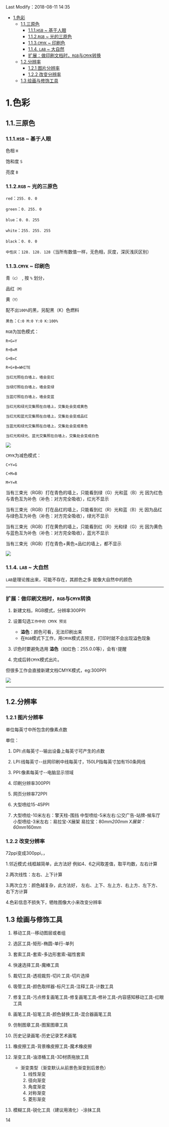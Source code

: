 Last Modify：2018-08-11 14:35

- [1.色彩](#1%E8%89%B2%E5%BD%A9)
    - [1.1.三原色](#11%E4%B8%89%E5%8E%9F%E8%89%B2)
        - [1.1.1.`HSB` ~ 基于人眼](#111hsb--%E5%9F%BA%E4%BA%8E%E4%BA%BA%E7%9C%BC)
        - [1.1.2.`RGB` ~ 光的三原色](#112rgb--%E5%85%89%E7%9A%84%E4%B8%89%E5%8E%9F%E8%89%B2)
        - [1.1.3.`CMYK` ~ 印刷色](#113cmyk--%E5%8D%B0%E5%88%B7%E8%89%B2)
        - [1.1.4. `LAB` ~ 大自然](#114-lab--%E5%A4%A7%E8%87%AA%E7%84%B6)
        - [扩展：做印刷文档时，`RGB`与`CMYK`转换](#%E6%89%A9%E5%B1%95%EF%BC%9A%E5%81%9A%E5%8D%B0%E5%88%B7%E6%96%87%E6%A1%A3%E6%97%B6%EF%BC%8Crgb%E4%B8%8Ecmyk%E8%BD%AC%E6%8D%A2)
    - [1.2.分辨率](#12%E5%88%86%E8%BE%A8%E7%8E%87)
        - [1.2.1 图片分辨率](#121-%E5%9B%BE%E7%89%87%E5%88%86%E8%BE%A8%E7%8E%87)
        - [1.2.2 改变分辨率](#122-%E6%94%B9%E5%8F%98%E5%88%86%E8%BE%A8%E7%8E%87)
    - [1.3 绘画与修饰工具](#13-%E7%BB%98%E7%94%BB%E4%B8%8E%E4%BF%AE%E9%A5%B0%E5%B7%A5%E5%85%B7)

# 1.色彩

## 1.1.三原色

### 1.1.1.`HSB` ~ 基于人眼

色相 `H`

饱和度 `S`

亮度 `B`

###  1.1.2.`RGB` ~ 光的三原色

`red`：`255. 0. 0`

`green`：`0. 255. 0`

`blue`：`0. 0. 255`

`white`：`255. 255. 255`

`black`：`0. 0. 0`

`中性灰`：`128. 128. 128`（当所有数值一样，无色相，灰度，深灰浅灰区别）

### 1.1.3.`CMYK` ~ 印刷色

青`（c） `, 按 `%` 划分，

品红`（M）`

黄`（Y）`

配不出`100%`的黑，另配黑（K）色燃料

`黑色`：`C:0 M:0 Y:0 K:100%`

`RGB`为加色模式：

`R+G=Y`

`R+B=M`

`G+B=C`

`R+G+B=WHITE`

`当红光照在白墙上，墙会变红`

`当绿灯照在白墙上，墙会变绿`

`当蓝灯照在白墙上，墙会变蓝`

`当红光和绿光交集照在白墙上，交集处会变成黄色`

`当红光和蓝光交集照在白墙上，交集处会变成品红`

`当蓝光和绿光交集照在白墙上，交集处会变成青色`

`当红光和绿光、蓝光交集照在白墙上，交集处会变成白色`


![](./images/1.色彩/3.RGB.jpg)


`CMYK`为减色模式：

`C+Y=G`

`C+M=B`

`M+Y=R`


当有三束光（RGB）打在青色的墙上，只能看到绿（G）光和蓝（B）光
因为红色与青色互为补色（补色：对方完全吸收），红光不显示

当有三束光（RGB）打在品红的墙上，只能看到红（R）光和蓝（B）光
因为品红与绿色互为补色（补色：对方完全吸收），绿光不显示

当有三束光（RGB）打在黄色的墙上，只能看到红（R）光和绿（G）光
因为黄色与蓝色互为补色（补色：对方完全吸收），蓝光不显示

当有三束光（RGB）打在青色+黄色+品红的墙上，都不显示

![](./images/1.色彩/1.减色模式.png)



### 1.1.4. `LAB` ~ 大自然

`LAB`是理论推出来，可能不存在，其颜色之多 就像大自然中的颜色

---

### 扩展：做印刷文档时，`RGB`与`CMYK`转换

1. 新建文档，RGB模式，分辨率300PPI

2. 设置勾选`工作中的 CMYK 预览`
    - **溢色**：颜色可看，无法印刷出来
    - 在`RGB`模式下工作，用`CMYK`模式去预览，打印时就不会出现溢色现象

3. 识色时要避免选用 **溢色**（如红色：255.0.0等），会有`!`提醒

4. 完成后转`CMYK`模式出片。

但很多工作会直接新建文档CMYK模式，eg:300PPI

![](./images/1.色彩/2.色相环.png)

---

## 1.2.分辨率

###  1.2.1  图片分辨率

单位每英寸中所包含的像素点数

单位：

1. DPI:点每英寸--输出设备上每英寸可产生的点数
 
2. LPI:线每英寸--丝网印刷中线每英寸，150LP指每英寸加有150条网线
   
3. PPI:像素每英寸--电脑显示领域
   
4. 印刷分辨率300PPI
   
5. 网页分辨率72PPI
    
6.  大型喷绘15-45PPI

7.  大型喷绘-10米左右：擎天柱-围挡
    中型喷绘-5米左右:公交广告-站牌-候车厅
    小型喷绘-3米左右：易拉宝-X展架
    易拉宝：80mm*200mm
    X展架：60mm*160mm

###   1.2.2  改变分辨率
72ppi变成300ppi，，

1.邻近模式:线框越简单，此方法好
例如4、6之间取差值，取平均数，左右计算

2.两次线性：左右、上下计算

3.两次立方：颜色越复杂，此方法好，
左右、上下、左上方、右上方、左下方、右下方计算

4.色彩信息不损失下，牺牲图像大小来改变分辨率

##  1.3 绘画与修饰工具

1. 移动工具--移动图层或者组
   
2. 选区工具-矩形-椭圆-单行-单列
   
3. 套索工具-套索-多边形套索-磁性套索
   
4. 快速选择工具-魔棒工具
   
5. 裁切工具-透视裁剪-切片工具-切片选择
   
6. 吸管工具-颜色取样器-标尺工具-注释工具-计数工具
   
7. 修复工具-污点修复画笔工具-修复画笔工具-修补工具-内容感知移动工具-红眼工具
   
8. 画笔工具-铅笔工具-颜色替换工具-混合器画笔工具
   
9.  仿制图章工具-图案图章工具
    
10. 历史记录画笔-历史记录艺术画笔
    
11. 橡皮擦工具-背景橡皮擦工具-魔术橡皮擦
    
12. 渐变工具-油漆桶工具-3D材质拖放工具
    - 渐变类型（渐变默认从前景色渐变到后景色）
        1. 线性渐变
        2. 径向渐变
        3. 角度渐变
        4. 对称渐变
        5. 菱形渐变

13. 模糊工具-锐化工具（建议用液化）-涂抹工具

14

